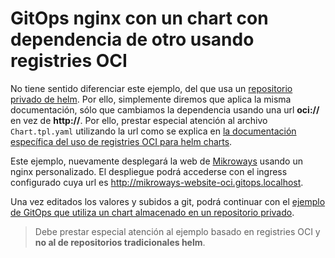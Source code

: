 # GitOps nginx con un chart con dependencia de otro usando registries OCI

No tiene sentido diferenciar este ejemplo, del que usa un [repositorio privado
de helm](../gitops-private-chart). Por ello, simplemente diremos que aplica la
misma documentación, sólo que cambiamos la dependencia usando una url
**oci://** en vez de **http://**. Por ello, prestar especial atención al
archivo `Chart.tpl.yaml` utilizando la url como se explica en [la documentación
específica del uso de registries OCI para helm charts](../charts#helm-registries).

Este ejemplo, nuevamente desplegará la web de [Mikroways](https://www.mikroways.net)
usando un  nginx personalizado. El despliegue podrá accederse con el ingress
configurado cuya url es http://mikroways-website-oci.gitops.localhost.

Una vez editados los valores y subidos a git, podrá continuar con el [ejemplo de
GitOps que utiliza un chart almacenado en un repositorio privado](https://github.com/Mikroways/argo-gitops-demo-example/tree/main/projects?#un-ambiente-con-un-repositorio-externo-de-gitops-que-utiliza-un-chart-privado).

> Debe prestar especial atención al ejemplo basado en registries OCI y **no al
> de repositorios tradicionales helm**.
